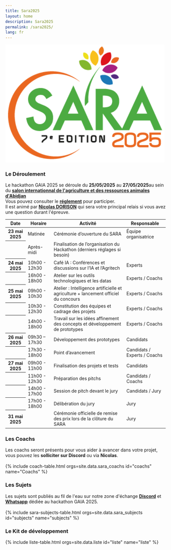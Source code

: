 ```yaml
---
title: Sara2025
layout: home
description: Sara2025
permalink: /sara2025/
lang: fr
---
```

<section id="logo-org" class="bg-gray-light">
  <div class="container-lg p-responsive py-5 py-md-12 text-center">
    <img src="/assets/img/projects/org_sara2025.png" alt="drawing" width="500px"/>
   </div>
</section>

<section id="coach" class="bg-gray-light">
  <div class="container-lg p-responsive py-5 py-md-12 text-center">
    <h3 class="alt-h2 mb-4">Le Déroulement</h3>
      Le hackathon GAIA 2025 se déroule du <b>25/05/2025</b> au <b>27/05/2025</b>au sein du
      <a href="https://sara.ci/hackaton-2025/" target="_blank"><b>salon internationnal de l'agriculture et des ressources animales d'Abidjan</b></a>
      <br>
      Vous pouvez consulter le <a href="https://agreen-startup.chambres-agriculture.fr/fileadmin/user_upload/290_agreen_startup/RUBR_AGREEN_DEFI/SARA/2025_AGD_Hackathon_IA_Sara_Reglement.pdf" target="_blank"><b>réglement</b></a> pour participer.<br>
      Il est animé par <a href="https://www.linkedin.com/in/dorisonnicolas/" target="_blank"><b>Nicolas DORISON</b></a> qui sera votre principal relais si vous avez une question durant l'épreuve.
      <br>
    <table class="table">
      <thead>
        <tr>
          <th scope="col">Date</th>
          <th scope="col">Horaire</th>
          <th scope="col">Activité</th>
          <th scope="col">Responsable</th>
        </tr>
      </thead>
      <tbody>
        <tr>
          <th scope="row">23 mai 2025</th>
          <td>Matinée</td>
          <td>Cérémonie d’ouverture du SARA</td>
          <td>Équipe organisatrice</td>
        </tr>
        <tr>
          <th scope="row"></th>
          <td>Après-midi</td>
          <td>Finalisation de l’organisation du Hackathon (derniers réglages si besoin)</td>
          <td></td>
        </tr>
        <tr>
          <th scope="row">24 mai 2025</th>
          <td>10h00 - 12h30</td>
          <td>Café IA : Conférences et discussions sur l’IA et l’Agritech</td>
          <td>Experts</td>
        </tr>
        <tr>
          <th scope="row"></th>
          <td>16h00 - 18h00</td>
          <td>Atelier sur les outils technologiques et les datas</td>
          <td>Experts / Coachs</td>
        </tr>
        <tr>
          <th scope="row">25 mai 2025</th>
          <td>09h00 - 10h30</td>
          <td>Atelier : Intelligence artificielle et agriculture + lancement officiel du concours</td>
          <td>Experts / Coachs</td>
        </tr>
        <tr>
          <th scope="row"></th>
          <td>10h30 - 12h30</td>
          <td>Constitution des équipes et cadrage des projets</td>
          <td>Experts / Coachs</td>
        </tr>
        <tr>
          <th scope="row"></th>
          <td>14h00 - 18h00</td>
          <td>Travail sur les idées affinement des concepts et développement de prototypes</td>
          <td>Experts / Coachs</td>
        </tr>
        <tr>
          <th scope="row">26 mai 2025</th>
          <td>09h30 – 17h30</td>
          <td>Développement des prototypes</td>
          <td>Candidats</td>
        </tr>
        <tr>
          <th scope="row"></th>
          <td>17h30 - 18h00</td>
          <td>Point d’avancement</td>
          <td>Candidats / Experts / Coachs</td>
        </tr>
        <tr>
          <th scope="row">27 mai 2025</th>
          <td>09h00 - 11h00</td>
          <td>Finalisation des projets et tests</td>
          <td>Candidats</td>
        </tr>
        <tr>
          <th scope="row"></th>
          <td>11h00 - 12h30</td>
          <td>Préparation des pitchs</td>
          <td>Candidats / Coachs</td>
        </tr>
        <tr>
          <th scope="row"></th>
          <td>14h00 - 17h00</td>
          <td>Session de pitch devant le jury</td>
          <td>Candidats / Jury</td>
        </tr>
        <tr>
          <th scope="row"></th>
          <td>17h00 - 18h00</td>
          <td>Délibération du jury</td>
          <td>Jury</td>
        </tr>
        <tr>
          <th scope="row">31 mai 2025</th>
          <td></td>
          <td>Cérémonie officielle de remise des prix lors de la clôture du SARA</td>
          <td>Jury</td>
        </tr>
      </tbody>
    </table>
  </div>
</section>

<section id="coach" class="bg-gray-light">
  <div class="container-lg p-responsive py-5 py-md-12 text-center">
    <h3 class="alt-h2 mb-4">Les Coachs</h3>
      Les coachs seront présents pour vous aider à avancer dans votre projet, vous pouvez les <b>solliciter sur Discord</b> ou via <b>Nicolas</b>.
      <br><br>
      {% include coach-table.html orgs=site.data.sara_coachs id="coachs" name="Coachs" %}
  </div>
</section>

<section id="sujets" class="bg-gray-light">
  <div class="container-lg p-responsive py-5 py-md-6 text-center">
    <h3 class="alt-h2 mb-4">Les Sujets</h3>
    <div class="sujets-content">
      Les sujets sont publiés au fil de l'eau sur notre zone d'échange 
       <a href="https://discord.gg/pN3eztQS" target="_blank"><b>Discord</b></a> et 
       <a href="https://chat.whatsapp.com/CKtRdDffaMN5MSNRHryCW4" target="_blank"><b>Whatsapp</b></a>
      dédiée au hackathon GAIA 2025.
      <br><br>
      {% include sara-subjects-table.html orgs=site.data.sara_subjects id="subjects" name="subjects" %}
    </div>
  </div>
</section>

<section id="mallette-developpement" class="bg-gray-light">
  <div class="container-lg p-responsive py-5 py-md-6 text-center">
    <h3 class="alt-h2 mb-4">Le Kit de développement</h3>
    <div class="mallette-developpement-content">
      {% include liste-table.html orgs=site.data.liste id="liste" name="liste" %}
    </div>
  </div>
</section>
